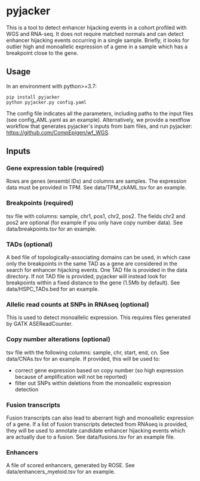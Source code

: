 # pyjacker

This is a tool to detect enhancer hijacking events in a cohort profiled with WGS and RNA-seq. It does not require matched normals and can detect enhancer hijacking events occurring in a single sample. Briefly, it looks for outlier high and monoallelic expression of a gene in a sample which has a breakpoint close to the gene.

## Usage
In an environment with python>=3.7: 
```
pip install pyjacker
python pyjacker.py config.yaml
```
The config file indicates all the parameters, including paths to the input files (see config_AML.yaml as an example). Alternatively, we provide a nextflow workflow that generates pyjacker's inputs from bam files, and run pyjacker: https://github.com/CompEpigen/wf_WGS.

## Inputs
### Gene expression table (required)
Rows are genes (ensembl IDs) and columns are samples. The expression data must be provided in TPM. See data/TPM_ckAML.tsv for an example.

### Breakpoints (required)
tsv file with columns: sample, chr1, pos1, chr2, pos2. 
The fields chr2 and pos2 are optional (for example if you only have copy number data). See data/breakpoints.tsv for an example.

### TADs (optional)
A bed file of topologically-associating domains can be used, in which case only the breakpoints in the same TAD as a gene are considered in the search for enhancer hijacking events. One TAD file is provided in the data directory. If not TAD file is provided, pyjacker will instead look for breakpoints within a fixed distance to the gene (1.5Mb by default). See data/HSPC_TADs.bed for an example.

### Allelic read counts at SNPs in RNAseq (optional)
This is used to detect monoallelic expression. This requires files generated by GATK ASEReadCounter.

### Copy number alterations (optional)
tsv file with the following columns: sample, chr, start, end, cn. See data/CNAs.tsv for an example.
If provided, this will be used to:
- correct gene expression based on copy number (so high expression because of amplification will not be reported)
- filter out SNPs within deletions from the monoallelic expression detection


### Fusion transcripts
Fusion transcripts can also lead to aberrant high and monoallelic expression of a gene. If a list of fusion transcripts detected from RNAseq is provided, they will be used to annotate candidate enhancer hijacking events which are actually due to a fusion. See data/fusions.tsv for an example file.

### Enhancers
A file of scored enhancers, generated by ROSE. See data/enhancers_myeloid.tsv for an example.
